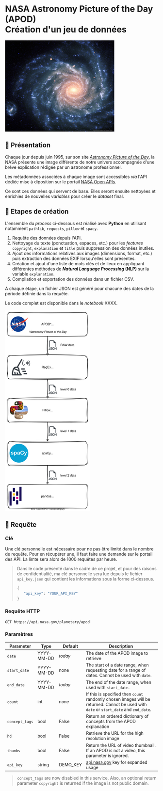 # NASA Astronomy Picture of the Day (APOD)<br>Création d'un jeu de données

<img title='NGC 1232 : A Grand Design Spiral Galaxy' src='./images/ngc-1232-a-grand-design-spiral-galaxy.jpg' width='360px'>

## &#128301; Présentation

Chaque jour depuis juin 1995, sur son site [*Astronomy Picture of the Day*](https://apod.nasa.gov/apod/), la NASA présente une image différente de notre univers accompagnée d'une brève explication rédigée par un astronome professionnel.

Les métadonnées associées à chaque image sont accessibles *via* l'API dédiée mise à diposition sur le portail [NASA Open APIs](https://api.nasa.gov/).

Ce sont ces données qui servent de base. Elles seront ensuite nettoyées et enrichies de nouvelles *variables* pour créer le *dataset* final.

## &#128301; Etapes de création

L'ensemble du *process* ci-dessous est réalisé avec **Python** en utilisant notamment `pathlib`, `requests`, `pillow` et `spacy`.

1. Requête des données depuis l'API.
2. Nettoyage du texte (ponctuation, espaces, etc.) pour les *features* `copyright`, `explanation` et `title` puis suppression des données inutiles.
3. Ajout des informations relatives aux images (dimensions, format, etc.) puis extraction des données EXIF lorsqu'elles sont présentes.
4. Création et ajout d'une liste de mots clés et de lieux en appliquant différentes méthodes de ***Natural Language Processing* (NLP)** sur la variable `explanation`.
5. Compilation et exportation des données dans un fichier CSV.

A chaque étape, un fichier JSON est généré pour chacune des dates de la période définie dans la requête.

Le code complet est disponible dans le *notebook* XXXX.

<img title='NASA APOD process' src='./images/nasa-apod-process.svg' width='280px'>

## &#128301; Requête

### Clé

Une clé personnelle est nécessaire pour ne pas être limité dans le nombre de requête. Pour en récupérer une, il faut faire une demande sur le portail des API. La limte sera alors de 1000 requêtes par heure.
> Dans le code présenté dans le cadre de ce projet, et pour des raisons de confidentialité, ma clé personnelle sera lue depuis le fichier `api_key.json` qui contient les informations sous la forme ci-dessous.
>```python
>{
>    "api_key": "YOUR_API_KEY"
>}
>``` 

### Requête HTTP

`GET https://api.nasa.gov/planetary/apod`

### Paramètres

| **Parameter** | **Type** | **Default** | **Description** |
|---|---|---|---|
| `date` | YYYY-MM-DD | *today* | The date of the APOD image to retrieve |
| `start_date` | YYYY-MM-DD | none | The start of a date range, when requesting date for a range of dates. Cannot be used with `date`. |
| `end_date` | YYYY-MM-DD | *today* | The end of the date range, when used with `start_date`. |
| `count` | int | none | If this is specified then `count` randomly chosen images will be returned. Cannot be used with `date` or `start_date` and `end_date`. |
| `concept_tags` | bool | False | Return an ordered dictionary of concepts from the APOD explanation |
| `hd` | bool | False | Retrieve the URL for the high resolution image |
| `thumbs` | bool | False | Return the URL of video thumbnail. If an APOD is not a video, this parameter is ignored. |
| `api_key` | string | DEMO_KEY | [api.nasa.gov](https://api.nasa.gov/#signUp) key for expanded usage |

> `concept_tags` are now disabled in this service. Also, an optional return parameter `copyright` is returned if the image is not public domain.